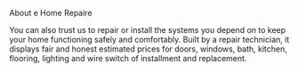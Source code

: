 About  e Home Repaire 

You can also trust us to repair or install the systems you depend on to keep your home functioning safely and comfortably. 
Built by a repair technician, it displays fair and honest estimated prices for doors, windows, bath, kitchen, flooring, lighting and wire switch of installment and replacement. 
